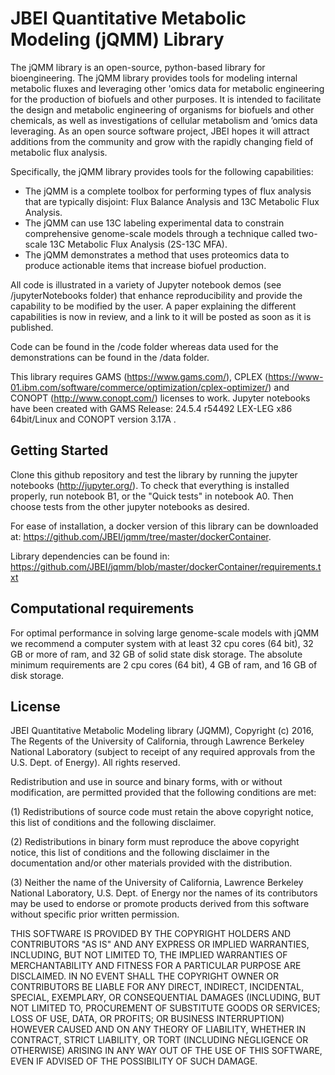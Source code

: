 # JBEI Quantitative Metabolic Modeling (jQMM) Library

The jQMM library is an open-source, python-based library for bioengineering. The jQMM library provides tools for modeling internal metabolic fluxes and leveraging other 'omics data for metabolic engineering for the production of biofuels and other purposes. It is intended to facilitate the design and metabolic engineering of organisms for biofuels and other chemicals, as well as investigations of cellular metabolism and ’omics data leveraging.  As an open source software project, JBEI hopes it will attract additions from the community and grow with the rapidly changing field of metabolic flux analysis.

Specifically, the jQMM library provides tools for the following capabilities:

* The jQMM is a complete toolbox for performing types of flux analysis that are typically disjoint: Flux Balance Analysis and 13C Metabolic Flux Analysis.
* The jQMM can use 13C labeling experimental data to constrain comprehensive genome-scale models through a technique called two-scale 13C Metabolic Flux Analysis (2S-13C MFA).
* The jQMM demonstrates a method that uses proteomics data to produce actionable items that increase biofuel production.

All code is illustrated in a variety of Jupyter notebook demos (see /jupyterNotebooks folder) that enhance reproducibility and provide the capability to be modified by the user. A paper explaining the different capabilities is now in review, and a link to it will be posted as soon as it is published.

Code can be found in the /code folder whereas data used for the demonstrations can be found in the /data folder.

This library requires GAMS (https://www.gams.com/), CPLEX (https://www-01.ibm.com/software/commerce/optimization/cplex-optimizer/) and CONOPT (http://www.conopt.com/) licenses to work. Jupyter notebooks have been created with GAMS Release: 24.5.4 r54492 LEX-LEG x86 64bit/Linux and CONOPT version 3.17A .

## Getting Started

Clone this github repository and test the library by running the jupyter notebooks (http://jupyter.org/). To check that everything is installed properly, run notebook B1, or the "Quick tests" in notebook A0. Then choose tests from the other jupyter notebooks as desired. 

For ease of installation, a docker version of this library can be downloaded at:
https://github.com/JBEI/jqmm/tree/master/dockerContainer. 

Library dependencies can be found in: 
https://github.com/JBEI/jqmm/blob/master/dockerContainer/requirements.txt

## Computational requirements
For optimal performance in solving large genome-scale models with jQMM we recommend a computer system with at least 32 cpu cores (64 bit), 32 GB or more of ram, and 32 GB of solid state disk storage. The absolute minimum requirements are 2 cpu cores (64 bit), 4 GB of ram, and 16 GB of disk storage.


## License

JBEI Quantitative Metabolic Modeling library (JQMM),
Copyright (c) 2016, The Regents of the University of California,
through Lawrence Berkeley National Laboratory (subject to receipt of
any required approvals from the U.S. Dept. of Energy).  All rights
reserved.

Redistribution and use in source and binary forms, with or
without modification, are permitted provided that the following
conditions are met:

(1) Redistributions of source code must retain the above
copyright notice, this list of conditions and the following
disclaimer.

(2) Redistributions in binary form must reproduce the above
copyright notice, this list of conditions and the following
disclaimer in the documentation and/or other materials provided
with the distribution.

(3) Neither the name of the University of California, Lawrence
Berkeley National Laboratory, U.S. Dept. of Energy nor the names
of its contributors may be used to endorse or promote products
derived from this software without specific prior written
permission.

THIS SOFTWARE IS PROVIDED BY THE COPYRIGHT HOLDERS AND
CONTRIBUTORS "AS IS" AND ANY EXPRESS OR IMPLIED WARRANTIES,
INCLUDING, BUT NOT LIMITED TO, THE IMPLIED WARRANTIES OF
MERCHANTABILITY AND FITNESS FOR A PARTICULAR PURPOSE ARE
DISCLAIMED. IN NO EVENT SHALL THE COPYRIGHT OWNER OR CONTRIBUTORS
BE LIABLE FOR ANY DIRECT, INDIRECT, INCIDENTAL, SPECIAL,
EXEMPLARY, OR CONSEQUENTIAL DAMAGES (INCLUDING, BUT NOT LIMITED
TO, PROCUREMENT OF SUBSTITUTE GOODS OR SERVICES; LOSS OF USE,
DATA, OR PROFITS; OR BUSINESS INTERRUPTION) HOWEVER CAUSED AND ON
ANY THEORY OF LIABILITY, WHETHER IN CONTRACT, STRICT LIABILITY,
OR TORT (INCLUDING NEGLIGENCE OR OTHERWISE) ARISING IN ANY WAY
OUT OF THE USE OF THIS SOFTWARE, EVEN IF ADVISED OF THE
POSSIBILITY OF SUCH DAMAGE.
